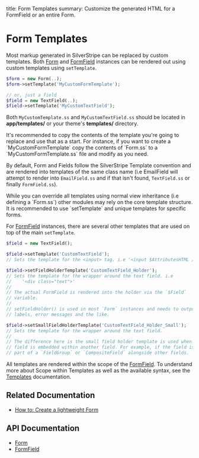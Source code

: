 title: Form Templates
summary: Customize the generated HTML for a FormField or an entire Form.

# Form Templates

Most markup generated in SilverStripe can be replaced by custom templates. Both [Form](api:SilverStripe\Forms\Form) and [FormField](api:SilverStripe\Forms\FormField) instances
can be rendered out using custom templates using `setTemplate`.


```php
$form = new Form(..);
$form->setTemplate('MyCustomFormTemplate');

// or, just a field
$field = new TextField(..);
$field->setTemplate('MyCustomTextField');
```

Both `MyCustomTemplate.ss` and `MyCustomTextField.ss` should be located in **app/templates/** or your theme's **templates/** directory.

<div class="notice" markdown="1">
It's recommended to copy the contents of the template you're going to replace and use that as a start. For instance, if
you want to create a `MyCustomFormTemplate` copy the contents of `Form.ss` to a `MyCustomFormTemplate.ss` file and 
modify as you need.
</div>

By default, Form and Fields follow the SilverStripe Template convention and are rendered into templates of the same 
class name (i.e EmailField will attempt to render into `EmailField.ss` and if that isn't found, `TextField.ss` or 
finally `FormField.ss`).

<div class="alert" markdown="1">
While you can override all templates using normal view inheritance (i.e defining a `Form.ss`) other modules may rely on 
the core template structure. It is recommended to use `setTemplate` and unique templates for specific forms.
</div>

For [FormField](api:SilverStripe\Forms\FormField) instances, there are several other templates that are used on top of the main `setTemplate`.


```php
$field = new TextField();

$field->setTemplate('CustomTextField');
// Sets the template for the <input> tag. i.e '<input $AttributesHTML />'

$field->setFieldHolderTemplate('CustomTextField_Holder');
// Sets the template for the wrapper around the text field. i.e 
//    '<div class="text">'
//
// The actual FormField is rendered into the holder via the `$Field` 
// variable.
//
// setFieldHolder() is used in most `Form` instances and needs to output 
// labels, error messages and the like.

$field->setSmallFieldHolderTemplate('CustomTextField_Holder_Small');
// Sets the template for the wrapper around the text field.
//
// The difference here is the small field holder template is used when the 
// field is embedded within another field. For example, if the field is 
// part of a `FieldGroup` or `CompositeField` alongside other fields.
```

All templates are rendered within the scope of the [FormField](api:SilverStripe\Forms\FormField). To understand more about Scope within Templates as 
well as the available syntax, see the [Templates](../templates) documentation.

## Related Documentation

* [How to: Create a lightweight Form](how_tos/lightweight_form)

## API Documentation

* [Form](api:SilverStripe\Forms\Form)
* [FormField](api:SilverStripe\Forms\FormField)
